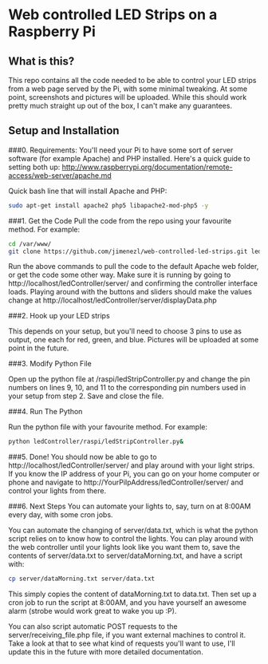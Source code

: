 Web controlled LED Strips on a Raspberry Pi
=========================

What is this?
------------------------
This repo contains all the code needed to be able to control your LED strips from a web page served by the Pi, with some minimal tweaking. At some point, screenshots and pictures will be uploaded. While this should work pretty much straight up out of the box, I can't make any guarantees.

Setup and Installation
-------------------------

###0. Requirements:
You'll need your Pi to have some sort of server software (for example Apache) and PHP installed. Here's a quick guide to setting both up: 
http://www.raspberrypi.org/documentation/remote-access/web-server/apache.md

Quick bash line that will install Apache and PHP:

```bash
sudo apt-get install apache2 php5 libapache2-mod-php5 -y
```

###1. Get the Code
Pull the code from the repo using your favourite method. For example:

```bash
cd /var/www/
git clone https://github.com/jimenezl/web-controlled-led-strips.git ledController
```

Run the above commands to pull the code to the default Apache web folder, or get the code some other way.
Make sure it is running by going to http://localhost/ledController/server/ and confirming the controller interface loads.
Playing around with the buttons and sliders should make the values change at http://localhost/ledController/server/displayData.php 

###2. Hook up your LED strips

This depends on your setup, but you'll need to choose 3 pins to use as output, one each for red, green, and blue. Pictures will be uploaded at some point in the future.

###3. Modify Python File

Open up the python file at /raspi/ledStripController.py and change the pin numbers on lines 9, 10, and 11 to the corresponding pin numbers used in your setup from step 2. Save and close the file.

###4. Run The Python

Run the python file with your favourite method.
For example:

```bash
python ledController/raspi/ledStripController.py&
```


###5. Done!
You should now be able to go to http://localhost/ledController/server/ and play around with your light strips. If you know the IP address of your Pi, you can go on your home computer or phone and navigate to http://YourPiIpAddress/ledController/server/ and control your lights from there.

###6. Next Steps
You can automate your lights to, say, turn on at 8:00AM every day, with some cron jobs. 

You can automate the changing of server/data.txt, which is what the python script relies on to know how to control the lights. 
You can play around with the web controller until your lights look like you want them to, save the contents of server/data.txt to server/dataMorning.txt, and have a script with:

```bash
cp server/dataMorning.txt server/data.txt
```

This simply copies the content of dataMorning.txt to data.txt. Then set up a cron job to run the script at 8:00AM, and you have yourself an awesome alarm (strobe would work great to wake you up :P).

You can also script automatic POST requests to the server/receiving_file.php file, if you want external machines to control it. Take a look at that to see what kind of requests you'll want to use, I'll update this in the future with more detailed documentation. 

